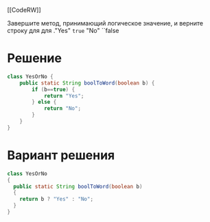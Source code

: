 [[CodeRW]]

Завершите метод, принимающий логическое значение, и верните строку для  для ."Yes" ``true`` "No" ``false

# Решение

```java ignore
class YesOrNo {  
    public static String boolToWord(boolean b) {  
        if (b==true) {  
            return "Yes";  
        } else {  
            return "No";  
        }  
    }  
}
```

# Вариант решения

```java ignore
class YesOrNo
{
  public static String boolToWord(boolean b)
  {
    return b ? "Yes" : "No";
  }
}
```

